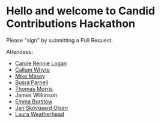 # Hello and welcome to Candid Contributions Hackathon

Please "sign" by submitting a Pull Request.

Attendees:
- [Carole Rennie Logan](https://twitter.com/crgrieve)
- [Callum Whyte](https://twitter.com/callumbwhyte)
- [Mike Masey](https://twitter.com/MikeMasey)
- [Busra Parnell](https://twitter.com/onlybusranow)
- [Thomas Morris](https://twitter.com/mozzydev)
- James Wilkinson
- [Emma Burstow](https://twitter.com/emaburst)
- [Jan Skovgaard Olsen](https://twitter.com/therealbatjan)
- [Laura Weatherhead](https://twitter.com/lssweatherhead)

